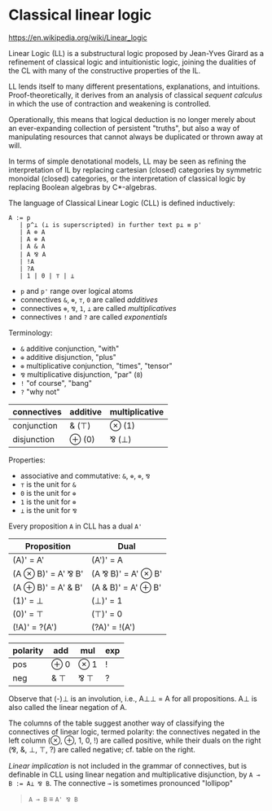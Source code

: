 # Classical linear logic

https://en.wikipedia.org/wiki/Linear_logic

Linear Logic (LL) is a substructural logic proposed by Jean-Yves Girard as a refinement of classical logic and intuitionistic logic, joining the dualities of the CL with many of the constructive properties of the IL.

LL lends itself to many different presentations, explanations, and intuitions. Proof-theoretically, it derives from an analysis of classical *sequent calculus* in which the use of contraction and weakening is controlled.

Operationally, this means that logical deduction is no longer merely about an ever-expanding collection of persistent "truths", but also a way of manipulating resources that cannot always be duplicated or thrown away at will. 

In terms of simple denotational models, LL may be seen as refining the interpretation of IL by replacing cartesian (closed) categories by symmetric monoidal (closed) categories, or the interpretation of classical logic by replacing Boolean algebras by C*-algebras.


The language of Classical Linear Logic (CLL) is defined inductively:

```
A := p
   | p^⊥ (⊥ is superscripted) in further text p⊥ ≡ p'
   | A ⊗ A
   | A ⊕ A
   | A & A
   | A ⅋ A
   | !A
   | ?A
   | 1 | 0 | ⊤ | ⊥
```

- `p` and `p'` range over logical atoms
- connectives `&`, `⊕`, `⊤`, `0` are called *additives*
- connectives `⊗`, `⅋`, `1`, `⊥` are called *multiplicatives*
- connectives `!` and `?` are called *exponentials*

Terminology:
- `&` additive conjunction, "with"
- `⊕` additive disjunction, "plus"
- `⊗` multiplicative conjunction, "times", "tensor"
- `⅋` multiplicative disjunction, "par" (`8`)
- `!` "of course", "bang"
- `?` "why not"


connectives | additive | multiplicative
------------|----------|----------------
conjunction | &    (⊤) | ⊗    (1)
disjunction | ⊕   (0) | ⅋     (⊥)



Properties:
- associative and commutative:  `&`, `⊕`, `⊗`, `⅋`
- `⊤` is the unit for `&`
- `0` is the unit for `⊕`
- `1` is the unit for `⊗`
- `⊥` is the unit for `⅋`


Every proposition `A` in CLL has a dual `A'`

Proposition             | Dual
------------------------|---------------------
(A)' = A'               | (A')' = A
(A ⊗ B)' = A' ⅋ B'     | (A ⅋ B)' = A' ⊗ B'
(A ⊕ B)' = A' & B'     | (A & B)' = A' ⊕ B'
(1)' = ⊥                | (⊥)' = 1
(0)' = ⊤                | (⊤)' = 0
(!A)' = ?(A')           | (?A)' = !(A')

polarity | add  | mul | exp
---------|------|-----|-----------
pos      | ⊕ 0 | ⊗ 1 | !
neg      | & ⊤  | ⅋ ⊤ | ?




Observe that (-)⊥ is an involution, i.e., A⊥⊥ = A for all propositions. A⊥ is also called the linear negation of A.

The columns of the table suggest another way of classifying the connectives of linear logic, termed polarity: the connectives negated in the left column (⊗, ⊕, 1, 0, !) are called positive, while their duals on the right (⅋, &, ⊥, ⊤, ?) are called negative; cf. table on the right.

*Linear implication* is not included in the grammar of connectives, but is definable in CLL using linear negation and multiplicative disjunction, by 
`A ⊸ B := A⊥ ⅋ B`. The connective `⊸` is sometimes pronounced "lollipop"

> `A ⊸ B` ≡ `A' ⅋ B`
